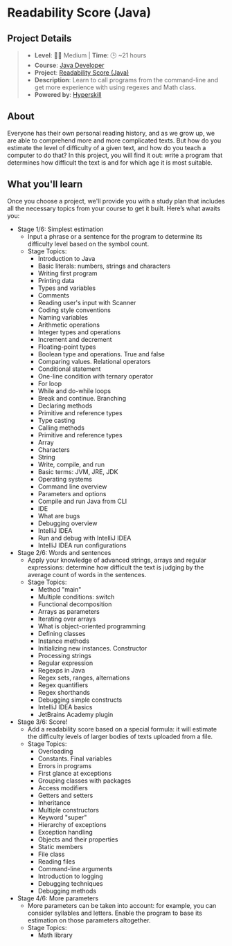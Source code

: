 # Readability Score (Java)

## Project Details

> - **Level**: 🌟🌟 Medium | **Time**: 🕒 ~21 hours
> - **Course**: [Java Developer](https://hyperskill.org/courses/17-java-developer)
> - **Project**: [Readability Score (Java)](https://hyperskill.org/projects/39?track=17)
> - **Description**: Learn to call programs from the command-line and get more experience with using regexes and Math
    class.
> - **Powered by**: [Hyperskill](https://hyperskill.org/)

## About

Everyone has their own personal reading history, and as we grow up, we are able to comprehend more and more complicated
texts. But how do you estimate the level of difficulty of a given text, and how do you teach a computer to do that? In
this project, you will find it out: write a program that determines how difficult the text is and for which age it is
most suitable.

## What you'll learn

Once you choose a project, we'll provide you with a study plan that includes all the necessary topics from your course
to get it built. Here’s what awaits you:

- Stage 1/6: Simplest estimation
    - Input a phrase or a sentence for the program to determine its difficulty level based on the symbol count.
    - Stage Topics:
        - Introduction to Java
        - Basic literals: numbers, strings and characters
        - Writing first program
        - Printing data
        - Types and variables
        - Comments
        - Reading user's input with Scanner
        - Coding style conventions
        - Naming variables
        - Arithmetic operations
        - Integer types and operations
        - Increment and decrement
        - Floating-point types
        - Boolean type and operations. True and false
        - Comparing values. Relational operators
        - Conditional statement
        - One-line condition with ternary operator
        - For loop
        - While and do-while loops
        - Break and continue. Branching
        - Declaring methods
        - Primitive and reference types
        - Type casting
        - Calling methods
        - Primitive and reference types
        - Array
        - Characters
        - String
        - Write, compile, and run
        - Basic terms: JVM, JRE, JDK
        - Operating systems
        - Command line overview
        - Parameters and options
        - Compile and run Java from CLI
        - IDE
        - What are bugs
        - Debugging overview
        - IntelliJ IDEA
        - Run and debug with IntelliJ IDEA
        - IntelliJ IDEA run configurations
- Stage 2/6: Words and sentences
    - Apply your knowledge of advanced strings, arrays and regular expressions: determine how difficult the text is
      judging by the average count of words in the sentences.
    - Stage Topics:
        - Method "main"
        - Multiple conditions: switch
        - Functional decomposition
        - Arrays as parameters
        - Iterating over arrays
        - What is object-oriented programming
        - Defining classes
        - Instance methods
        - Initializing new instances. Constructor
        - Processing strings
        - Regular expression
        - Regexps in Java
        - Regex sets, ranges, alternations
        - Regex quantifiers
        - Regex shorthands
        - Debugging simple constructs
        - IntelliJ IDEA basics
        - JetBrains Academy plugin
- Stage 3/6: Score!
    - Add a readability score based on a special formula: it will estimate the difficulty levels of larger bodies of
      texts uploaded from a file.
    - Stage Topics:
        - Overloading
        - Constants. Final variables
        - Errors in programs
        - First glance at exceptions
        - Grouping classes with packages
        - Access modifiers
        - Getters and setters
        - Inheritance
        - Multiple constructors
        - Keyword "super"
        - Hierarchy of exceptions
        - Exception handling
        - Objects and their properties
        - Static members
        - File class
        - Reading files
        - Command-line arguments
        - Introduction to logging
        - Debugging techniques
        - Debugging methods
- Stage 4/6: More parameters
    - More parameters can be taken into account: for example, you can consider syllables and letters. Enable the program
      to base its estimation on those parameters altogether.
    - Stage Topics:
        - Math library
